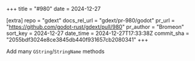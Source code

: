 +++
title = "#980"
date = 2024-12-27

[extra]
repo = "gdext"
docs_rel_url = "gdext/pr-980/godot"
pr_url = "https://github.com/godot-rust/gdext/pull/980"
pr_author = "Bromeon"
sort_key = 2024-12-27
date_time = 2024-12-27T17:33:38Z
commit_sha = "2055bdf3024e8ce3845db440f931657cb2080341"
+++

Add many `GString`/`StringName` methods

